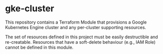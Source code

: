 gke-cluster
===========

This repository contains a Terraform Module that provisions a Google Kubernetes Engine cluster and any per-cluster supporting resources.

The set of resources defined in this project must be easily destructible and re-creatable.  Resources that have a soft-delete behaviour (e.g., IAM Role) cannot be defined in this module.


